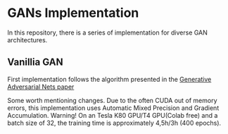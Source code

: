 # GANs Implementation

In this repository, there is a series of implementation for diverse GAN architectures.

## Vanillia GAN

First implementation follows the algorithm presented in the [Generative Adversarial Nets paper](https://arxiv.org/pdf/1406.2661.pdf)

Some worth mentioning changes. Due to the often CUDA out of memory errors, this implementation uses Automatic Mixed Precision and Gradient Accumulation.
Warning! On an Tesla K80 GPU/T4 GPU(Colab free) and a batch size of 32, the training time is approximately 4,5h/3h (400 epochs).